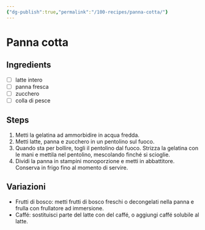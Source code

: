 ```yaml
---
{"dg-publish":true,"permalink":"/100-recipes/panna-cotta/"}
---
```


# Panna cotta
## Ingredients
- [ ] latte intero
- [ ] panna fresca
- [ ] zucchero
- [ ] colla di pesce
## Steps
1. Metti la gelatina ad ammorbidire in acqua fredda.
2. Metti latte, panna e zucchero in un pentolino sul fuoco.
3. Quando sta per bollire, togli il pentolino dal fuoco. Strizza la gelatina con le mani e mettila nel pentolino, mescolando finché si scioglie.
4. Dividi la panna in stampini monoporzione e metti in abbattitore. Conserva in frigo fino al momento di servire.
## Variazioni
- Frutti di bosco: metti frutti di bosco freschi o decongelati nella panna e frulla con frullatore ad immersione.
- Caffé: sostituisci parte del latte con del caffé, o aggiungi caffé solubile al latte.